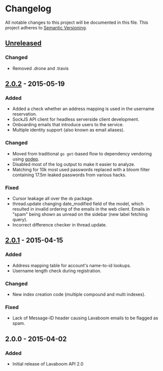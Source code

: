 # Changelog

All notable changes to this project will be documented in this file.
This project adheres to [Semantic Versioning](http://semver.org/).

## [Unreleased][unreleased]
### Changed
  - Removed .drone and .travis

## [2.0.2] - 2015-05-19
### Added
 - Added a check whether an address mapping is used in the username
   reservation.
 - SockJS API client for headless serverside client development.
 - Onboarding emails that introduce users to the service.
 - Multiple identity support (also known as email aliases).

### Changed
 - Moved from traditional `go get`-based flow to dependency vendoring
   using [godep](https://github.com/tools/godep).
 - Disabled most of the log output to make it easier to analyze.
 - Matching for 10k most used passwords replaced with a bloom filter
   containing 17.5m leaked passwords from various hacks.

### Fixed
 - Cursor leakage all over the `db` package.
 - thread.update changing date_modified field of the model, which
   resulted in invalid ordering of the emails in the web client.
   Emails in "spam" being shown as unread on the sidebar (new label
   fetching query).
 - Incorrect difference checker in thread.update.

## [2.0.1] - 2015-04-15
### Added
 - Address mapping table for account's name-to-id lookups.
 - Username length check during registration.

### Changed
 - New index creation code (multiple compound and multi indexes).

### Fixed
 - Lack of Message-ID header causing Lavaboom emails to be flagged as
   spam.

## 2.0.0 - 2015-04-02
### Added
 - Initial release of Lavaboom API 2.0

[unreleased]: https://github.com/lavab/api/compare/2.0.2...HEAD
[2.0.2]: https://github.com/lavab/api/compare/2.0.2...2.0.1
[2.0.1]: https://github.com/lavab/api/compare/2.0.1...0.2.0